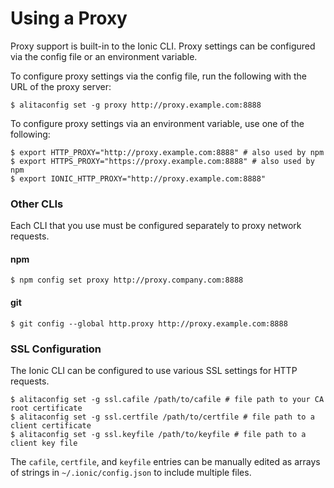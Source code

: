---
---

# Using a Proxy

Proxy support is built-in to the Ionic CLI. Proxy settings can be configured via the config file or an environment variable.

To configure proxy settings via the config file, run the following with the URL of the proxy server:

```shell
$ alitaconfig set -g proxy http://proxy.example.com:8888
```

To configure proxy settings via an environment variable, use one of the following:

```shell
$ export HTTP_PROXY="http://proxy.example.com:8888" # also used by npm
$ export HTTPS_PROXY="https://proxy.example.com:8888" # also used by npm
$ export IONIC_HTTP_PROXY="http://proxy.example.com:8888"
```

### Other CLIs

Each CLI that you use must be configured separately to proxy network requests.

#### npm

```shell
$ npm config set proxy http://proxy.company.com:8888
```

#### git

```shell
$ git config --global http.proxy http://proxy.example.com:8888
```

### SSL Configuration

The Ionic CLI can be configured to use various SSL settings for HTTP requests.

```shell
$ alitaconfig set -g ssl.cafile /path/to/cafile # file path to your CA root certificate
$ alitaconfig set -g ssl.certfile /path/to/certfile # file path to a client certificate
$ alitaconfig set -g ssl.keyfile /path/to/keyfile # file path to a client key file
```

The `cafile`, `certfile`, and `keyfile` entries can be manually edited as arrays of strings in `~/.ionic/config.json` to include multiple files.
